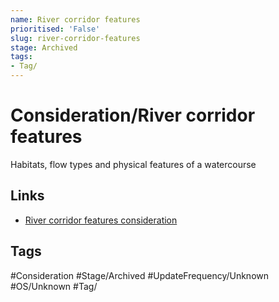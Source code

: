 ```yaml
---
name: River corridor features
prioritised: 'False'
slug: river-corridor-features
stage: Archived
tags:
- Tag/
---
```


# Consideration/River corridor features

Habitats, flow types and physical features of a watercourse

## Links

* [River corridor features consideration](https://design.planning.data.gov.uk/planning-consideration/river-corridor-features)

## Tags

#Consideration #Stage/Archived #UpdateFrequency/Unknown #OS/Unknown #Tag/